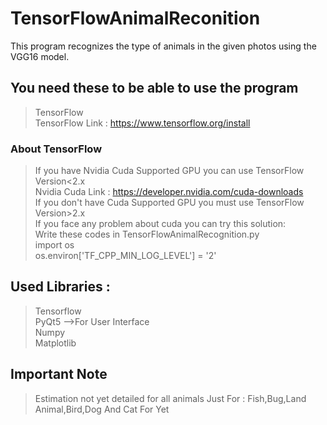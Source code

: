 # TensorFlowAnimalReconition
This program recognizes the type of animals in the given photos using the VGG16 model.


## You need these to be able to use the program  
>TensorFlow  
>TensorFlow Link : https://www.tensorflow.org/install  

### About TensorFlow  
> If you have Nvidia Cuda Supported GPU you can use TensorFlow Version<2.x  
> Nvidia Cuda Link : https://developer.nvidia.com/cuda-downloads  
> If you don't have Cuda Supported GPU you must use TensorFlow Version>2.x  
> If you face any problem about cuda you can try this solution:  
> Write these codes in TensorFlowAnimalRecognition.py  
> import os  
> os.environ['TF_CPP_MIN_LOG_LEVEL'] = '2'  

## Used Libraries :  
>Tensorflow  
>PyQt5 -->For User Interface  
>Numpy  
>Matplotlib  

## Important Note
>Estimation not yet detailed for all animals
>Just For : Fish,Bug,Land Animal,Bird,Dog And Cat For Yet
